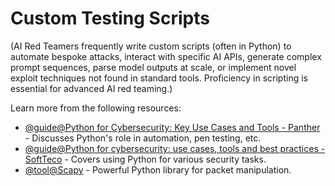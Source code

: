 # Custom Testing Scripts

(AI Red Teamers frequently write custom scripts (often in Python) to automate bespoke attacks, interact with specific AI APIs, generate complex prompt sequences, parse model outputs at scale, or implement novel exploit techniques not found in standard tools. Proficiency in scripting is essential for advanced AI red teaming.)

Learn more from the following resources:

- [@guide@Python for Cybersecurity: Key Use Cases and Tools - Panther](https://panther.com/blog/python-for-cybersecurity-key-use-cases-and-tools) - Discusses Python's role in automation, pen testing, etc.
- [@guide@Python for cybersecurity: use cases, tools and best practices - SoftTeco](https://softteco.com/blog/python-for-cybersecurity) - Covers using Python for various security tasks.
- [@tool@Scapy](https://scapy.net/) - Powerful Python library for packet manipulation.
